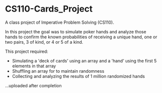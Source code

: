 # CS110-Cards_Project
A class project of Imperative Problem Solving (CS110).

In this project the goal was to simulate poker hands and analyze those hands to confirm the known probabilities of receiving a unique hand, one or two pairs, 3 of kind, or 4 or 5 of a kind.

This project required: 
  + Simulating a 'deck of cards' using an array and a 'hand' using the first 5 elements in that array
  + Shuffling an array for to maintain randomness
  + Collecting and analyzing the results of 1 million randomized hands
  
  
  
...uploaded after completion



